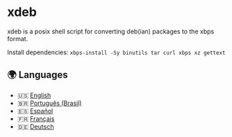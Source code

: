 
# xdeb

xdeb is a posix shell script for converting deb(ian) packages to the xbps format.


Install dependencies: `xbps-install -Sy binutils tar curl xbps xz gettext`


## 🌍 Languages

- 🇺🇸 [English](usr/share/doc/xdeb/README.en_US.md)
- 🇧🇷 [Português (Brasil)](usr/share/doc/xdeb/README.pt_BR.md)
- 🇪🇸 [Español](usr/share/doc/xdeb/README.es.md)
- 🇫🇷 [Français](usr/share/doc/xdeb/README.fr.md)
- 🇩🇪 [Deutsch](usr/share/doc/xdeb/README.de.md)
